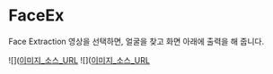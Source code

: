 # FaceEx
Face Extraction
영상을 선택하면,
얼굴을 찾고 화면 아래에 출력을 해 줍니다.

![]([이미지_소스_URL](https://github.com/jcshim/FaceEx/edit/main/test1.png)
![]([이미지_소스_URL](https://github.com/jcshim/FaceEx/edit/main/res.jpg)
